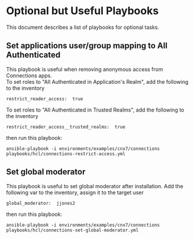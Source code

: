 # Optional but Useful Playbooks

This document describes a list of playbooks for optional tasks.

## Set applications user/group mapping to All Authenticated
This playbook is useful when removing anonymous access from Connections apps.  
To set roles to "All Authenticated in Application's Realm", add the following to the inventory
```
restrict_reader_access:  true
```
To set roles to "All Authenticated in Trusted Realms", add the following to the inventory
```
restrict_reader_access__trusted_realms:  true
```
then run this playbook:
```
ansible-playbook -i environments/examples/cnx7/connections playbooks/hcl/connections-restrict-access.yml
```

## Set global moderator
This playbook is useful to set global moderator after installation.  Add the following var to the inventory, assign it to the target user
```
global_moderator:  jjones2
```
then run this playbook:
```
ansible-playbook -i environments/examples/cnx7/connections playbooks/hcl/connections-set-global-moderator.yml
```
